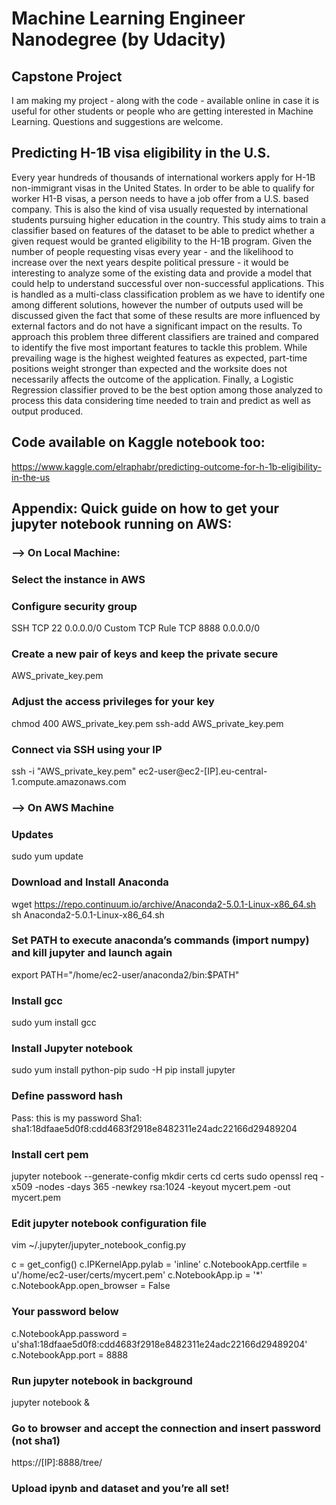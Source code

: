 # Machine Learning Engineer Nanodegree (by Udacity)

## Capstone Project

I am making my project - along with the code - available online in case it is useful for other students or people who are getting interested in Machine Learning. Questions and suggestions are welcome. 

## Predicting H-1B visa eligibility in the U.S. 

Every year hundreds of thousands of international workers apply for H-1B non-immigrant visas in the United States. In order to be able to qualify for worker H1-B visas, a person needs to have a job offer from a U.S. based company. This is also the kind of visa usually requested by international students pursuing higher education in the country. This study aims to train a classifier based on features of the dataset to be able to predict whether a given request would be granted eligibility to the H-1B program. Given the number of people requesting visas every year - and the likelihood to increase over the next years despite political pressure - it would be interesting to analyze some of the existing data and provide a model that could help to understand successful over non-successful applications. This is handled as a multi-class classification problem as we have to identify one among different solutions, however the number of outputs used will be discussed given the fact that some of these results are more influenced by external factors and do not have a significant impact on the results. To approach this problem three different classifiers are trained and compared to identify the five most important features to tackle this problem. While prevailing wage is the highest weighted features as expected, part-time positions weight stronger than expected and the worksite does not necessarily affects the outcome of the application. Finally, a Logistic Regression classifier proved to be the best option among those analyzed to process this data considering time needed to train and predict as well as output produced.

## Code available on Kaggle notebook too: 

https://www.kaggle.com/elraphabr/predicting-outcome-for-h-1b-eligibility-in-the-us 



## Appendix: Quick guide on how to get your jupyter notebook running on AWS: 

### —> On Local Machine: 

### Select the instance in AWS 

### Configure security group 
SSH TCP 22 0.0.0.0/0
Custom TCP Rule TCP 8888 0.0.0.0/0

### Create a new pair of keys and keep the private secure 
AWS_private_key.pem

### Adjust the access privileges for your key 
chmod 400 AWS_private_key.pem
ssh-add AWS_private_key.pem

### Connect via SSH using your IP 
ssh -i "AWS_private_key.pem" ec2-user@ec2-[IP].eu-central-1.compute.amazonaws.com 

### —> On AWS Machine 

### Updates
sudo yum update

### Download and Install Anaconda

wget https://repo.continuum.io/archive/Anaconda2-5.0.1-Linux-x86_64.sh
sh Anaconda2-5.0.1-Linux-x86_64.sh

### Set PATH to execute anaconda’s commands (import numpy) and kill jupyter and launch again 
export PATH="/home/ec2-user/anaconda2/bin:$PATH"

### Install gcc 
sudo yum install gcc

### Install Jupyter notebook
sudo yum install python-pip
sudo -H pip install jupyter

### Define password hash
Pass: this is my password
Sha1: sha1:18dfaae5d0f8:cdd4683f2918e8482311e24adc22166d29489204

### Install cert pem 
jupyter notebook --generate-config
mkdir certs
cd certs
sudo openssl req -x509 -nodes -days 365 -newkey rsa:1024 -keyout mycert.pem -out mycert.pem

### Edit jupyter notebook configuration file 
vim ~/.jupyter/jupyter_notebook_config.py

c = get_config()
c.IPKernelApp.pylab = 'inline' 
c.NotebookApp.certfile = u'/home/ec2-user/certs/mycert.pem' 
c.NotebookApp.ip = '*' 
c.NotebookApp.open_browser = False 

### Your password below  
c.NotebookApp.password = u'sha1:18dfaae5d0f8:cdd4683f2918e8482311e24adc22166d29489204' 
c.NotebookApp.port = 8888

### Run jupyter notebook in background  
jupyter notebook & 

### Go to browser and accept the connection and insert password (not sha1)
https://[IP]:8888/tree/

### Upload ipynb and dataset and you’re all set!
